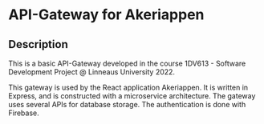 # API-Gateway for Akeriappen

## Description

This is a basic API-Gateway developed in the course 1DV613 - Software Development Project @ Linneaus University 2022.

This gateway is used by the React application Akeriappen. It is written in Express, and is constructed with a microservice architecture. The gateway uses several APIs for database storage. The authentication is done with Firebase.